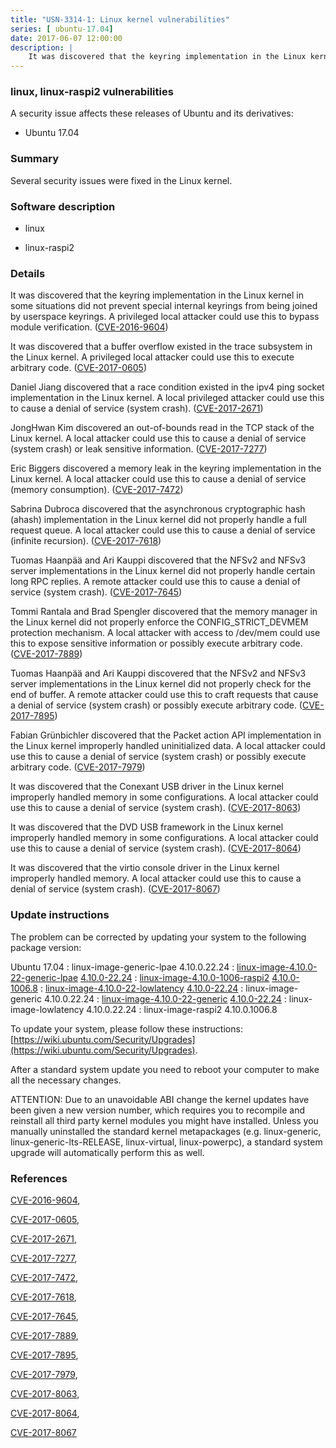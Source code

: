 ```yaml
---
title: "USN-3314-1: Linux kernel vulnerabilities"
series: [ ubuntu-17.04]
date: 2017-06-07 12:00:00
description: |
    It was discovered that the keyring implementation in the Linux kernel in some situations did not prevent special internal keyrings from being joined by userspace keyrings. A privileged local attacker could use this to bypass module verification. ([CVE-2016-9604](http://people.ubuntu.com/~ubuntu-security/cve/CVE-2016-9604))
--- 
```

 
### linux, linux-raspi2 vulnerabilities

A security issue affects these releases of Ubuntu and its derivatives:

* Ubuntu 17.04

### Summary

Several security issues were fixed in the Linux kernel. 

### Software description

* linux 

* linux-raspi2 

### Details

It was discovered that the keyring implementation in the Linux kernel in some situations did not prevent special internal keyrings from being joined by userspace keyrings. A privileged local attacker could use this to bypass module verification. ([CVE-2016-9604](http://people.ubuntu.com/~ubuntu-security/cve/CVE-2016-9604))

It was discovered that a buffer overflow existed in the trace subsystem in the Linux kernel. A privileged local attacker could use this to execute arbitrary code. ([CVE-2017-0605](http://people.ubuntu.com/~ubuntu-security/cve/CVE-2017-0605))

Daniel Jiang discovered that a race condition existed in the ipv4 ping socket implementation in the Linux kernel. A local privileged attacker could use this to cause a denial of service (system crash). ([CVE-2017-2671](http://people.ubuntu.com/~ubuntu-security/cve/CVE-2017-2671))

JongHwan Kim discovered an out-of-bounds read in the TCP stack of the Linux kernel. A local attacker could use this to cause a denial of service (system crash) or leak sensitive information. ([CVE-2017-7277](http://people.ubuntu.com/~ubuntu-security/cve/CVE-2017-7277))

Eric Biggers discovered a memory leak in the keyring implementation in the Linux kernel. A local attacker could use this to cause a denial of service (memory consumption). ([CVE-2017-7472](http://people.ubuntu.com/~ubuntu-security/cve/CVE-2017-7472))

Sabrina Dubroca discovered that the asynchronous cryptographic hash (ahash) implementation in the Linux kernel did not properly handle a full request queue. A local attacker could use this to cause a denial of service (infinite recursion). ([CVE-2017-7618](http://people.ubuntu.com/~ubuntu-security/cve/CVE-2017-7618))

Tuomas Haanpää and Ari Kauppi discovered that the NFSv2 and NFSv3 server implementations in the Linux kernel did not properly handle certain long RPC replies. A remote attacker could use this to cause a denial of service (system crash). ([CVE-2017-7645](http://people.ubuntu.com/~ubuntu-security/cve/CVE-2017-7645))

Tommi Rantala and Brad Spengler discovered that the memory manager in the Linux kernel did not properly enforce the CONFIG_STRICT_DEVMEM protection mechanism. A local attacker with access to /dev/mem could use this to expose sensitive information or possibly execute arbitrary code. ([CVE-2017-7889](http://people.ubuntu.com/~ubuntu-security/cve/CVE-2017-7889))

Tuomas Haanpää and Ari Kauppi discovered that the NFSv2 and NFSv3 server implementations in the Linux kernel did not properly check for the end of buffer. A remote attacker could use this to craft requests that cause a denial of service (system crash) or possibly execute arbitrary code. ([CVE-2017-7895](http://people.ubuntu.com/~ubuntu-security/cve/CVE-2017-7895))

Fabian Grünbichler discovered that the Packet action API implementation in the Linux kernel improperly handled uninitialized data. A local attacker could use this to cause a denial of service (system crash) or possibly execute arbitrary code. ([CVE-2017-7979](http://people.ubuntu.com/~ubuntu-security/cve/CVE-2017-7979))

It was discovered that the Conexant USB driver in the Linux kernel improperly handled memory in some configurations. A local attacker could use this to cause a denial of service (system crash). ([CVE-2017-8063](http://people.ubuntu.com/~ubuntu-security/cve/CVE-2017-8063))

It was discovered that the DVD USB framework in the Linux kernel improperly handled memory in some configurations. A local attacker could use this to cause a denial of service (system crash). ([CVE-2017-8064](http://people.ubuntu.com/~ubuntu-security/cve/CVE-2017-8064))

It was discovered that the virtio console driver in the Linux kernel improperly handled memory. A local attacker could use this to cause a denial of service (system crash). ([CVE-2017-8067](http://people.ubuntu.com/~ubuntu-security/cve/CVE-2017-8067)) 

### Update instructions

The problem can be corrected by updating your system to the following package version:

Ubuntu 17.04
 : linux-image-generic-lpae <span>4.10.0.22.24</span>
 : [linux-image-4.10.0-22-generic-lpae](https://launchpad.net/ubuntu/+source/linux) <span> [4.10.0-22.24](https://launchpad.net/ubuntu/+source/linux/4.10.0-22.24) </span> 
 : [linux-image-4.10.0-1006-raspi2](https://launchpad.net/ubuntu/+source/linux-raspi2) <span> [4.10.0-1006.8](https://launchpad.net/ubuntu/+source/linux-raspi2/4.10.0-1006.8) </span> 
 : [linux-image-4.10.0-22-lowlatency](https://launchpad.net/ubuntu/+source/linux) <span> [4.10.0-22.24](https://launchpad.net/ubuntu/+source/linux/4.10.0-22.24) </span> 
 : linux-image-generic <span>4.10.0.22.24</span>
 : [linux-image-4.10.0-22-generic](https://launchpad.net/ubuntu/+source/linux) <span> [4.10.0-22.24](https://launchpad.net/ubuntu/+source/linux/4.10.0-22.24) </span> 
 : linux-image-lowlatency <span>4.10.0.22.24</span>
 : linux-image-raspi2 <span>4.10.0.1006.8</span>

To update your system, please follow these instructions: [https://wiki.ubuntu.com/Security/Upgrades](https://wiki.ubuntu.com/Security/Upgrades).

After a standard system update you need to reboot your computer to make all the necessary changes.

ATTENTION: Due to an unavoidable ABI change the kernel updates have been given a new version number, which requires you to recompile and reinstall all third party kernel modules you might have installed. Unless you manually uninstalled the standard kernel metapackages (e.g. linux-generic, linux-generic-lts-RELEASE, linux-virtual, linux-powerpc), a standard system upgrade will automatically perform this as well. 

### References

 [CVE-2016-9604](http://people.ubuntu.com/~ubuntu-security/cve/CVE-2016-9604), 

 [CVE-2017-0605](http://people.ubuntu.com/~ubuntu-security/cve/CVE-2017-0605), 

 [CVE-2017-2671](http://people.ubuntu.com/~ubuntu-security/cve/CVE-2017-2671), 

 [CVE-2017-7277](http://people.ubuntu.com/~ubuntu-security/cve/CVE-2017-7277), 

 [CVE-2017-7472](http://people.ubuntu.com/~ubuntu-security/cve/CVE-2017-7472), 

 [CVE-2017-7618](http://people.ubuntu.com/~ubuntu-security/cve/CVE-2017-7618), 

 [CVE-2017-7645](http://people.ubuntu.com/~ubuntu-security/cve/CVE-2017-7645), 

 [CVE-2017-7889](http://people.ubuntu.com/~ubuntu-security/cve/CVE-2017-7889), 

 [CVE-2017-7895](http://people.ubuntu.com/~ubuntu-security/cve/CVE-2017-7895), 

 [CVE-2017-7979](http://people.ubuntu.com/~ubuntu-security/cve/CVE-2017-7979), 

 [CVE-2017-8063](http://people.ubuntu.com/~ubuntu-security/cve/CVE-2017-8063), 

 [CVE-2017-8064](http://people.ubuntu.com/~ubuntu-security/cve/CVE-2017-8064), 

 [CVE-2017-8067](http://people.ubuntu.com/~ubuntu-security/cve/CVE-2017-8067)
 
